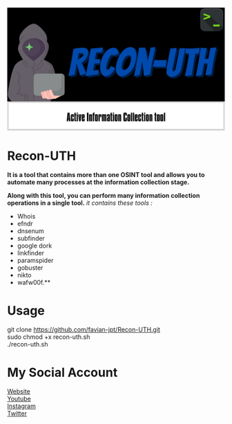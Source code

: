 ![Recon-UTH](https://github.com/favian-jpt/Recon-UTH/blob/main/Recon-uth.png)

# Recon-UTH
**It is a tool that contains more than one OSINT tool and allows you to automate many processes at the information collection stage.** <br>

**Along with this tool, you can perform many information collection operations in a single tool.**
*it contains these tools :*
- Whois 
- efndr 
- dnsenum 
- subfinder 
- google dork 
- linkfinder 
- paramspider 
- gobuster 
- nikto 
- wafw00f.**

# Usage 
git clone https://github.com/favian-jpt/Recon-UTH.git <br>
sudo chmod +x recon-uth.sh <br>
./recon-uth.sh


# My Social Account
[Website](https://infcommunity.com) <br>
[Youtube](https://www.youtube.com/channel/UCzal_tsdGeoAB2wjfXmjFPg) <br>
[Instagram](https://www.instagram.com/muratmidik_/) <br>
[Twitter](https://twitter.com/muratmidik_) <br>
